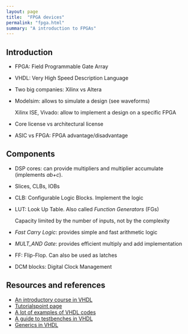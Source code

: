 ```yaml
---
layout: page
title:  "FPGA devices"
permalink: "fpga.html"
summary: "A introduction to FPGAs"
---
```


## Introduction
* FPGA: Field Programmable Gate Array
* VHDL: Very High Speed Description Language
* Two big companies: Xilinx vs Altera
* Modelsim: allows to simulate a design (see waveforms)

  Xilinx ISE, Vivado: allow to implement a design on a specific FPGA
* Core license vs architectural license
* ASIC vs FPGA: FPGA advantage/disadvantage

## Components
* DSP cores: can provide multipliers and multiplier accumulate (implements
  *ab+c*).
* Slices, CLBs, IOBs
* CLB: Configurable Logic Blocks. Implement the logic
* LUT: Look Up Table. Also called *Function Generators* (FGs)

  Capacity limited by the number of inputs, not by the complexity
* *Fast Carry Logic*: provides simple and fast arithmetic logic
* *MULT_AND Gate*: provides efficient multiply and add implementation
* FF: Flip-Flop. Can also be used as latches
* DCM blocks: Digital Clock Management


## Resources and references
* [An introductory course in VHDL](https://seis.bristol.ac.uk/~eeidbp/courses/ECAD/index.htm)
* [Tutorialspoint page](https://www.tutorialspoint.com/vlsi_design/index.htm)
* [A lot of examples of VHDL codes](http://esd.cs.ucr.edu/labs/tutorial/)
* [A guide to testbenches in VHDL](https://vhdlguide.readthedocs.io/en/latest/vhdl/testbench.html)
* [Generics in VHDL](https://www.nandland.com/vhdl/examples/example-generic.html)